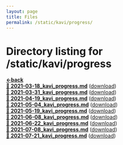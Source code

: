 ```yaml
---
layout: page
title: Files
permalink: /static/kavi/progress/
---
```


# Directory listing for /static/kavi/progress
[**<-back**](/static/kavi)  
[**:page_facing_up: 2021-03-18_kavi_progress.md**](2021-03-18_kavi_progress) ([download](2021-03-18_kavi_progress.md))  
[**:page_facing_up: 2021-03-31_kavi_progress.md**](2021-03-31_kavi_progress) ([download](2021-03-31_kavi_progress.md))  
[**:page_facing_up: 2021-04-19_kavi_progress.md**](2021-04-19_kavi_progress) ([download](2021-04-19_kavi_progress.md))  
[**:page_facing_up: 2021-05-04_kavi_progress.md**](2021-05-04_kavi_progress) ([download](2021-05-04_kavi_progress.md))  
[**:page_facing_up: 2021-05-19_kavi_progress.md**](2021-05-19_kavi_progress) ([download](2021-05-19_kavi_progress.md))  
[**:page_facing_up: 2021-06-08_kavi_progress.md**](2021-06-08_kavi_progress) ([download](2021-06-08_kavi_progress.md))  
[**:page_facing_up: 2021-06-22_kavi_progress.md**](2021-06-22_kavi_progress) ([download](2021-06-22_kavi_progress.md))  
[**:page_facing_up: 2021-07-08_kavi_progress.md**](2021-07-08_kavi_progress) ([download](2021-07-08_kavi_progress.md))  
[**:page_facing_up: 2021-07-21_kavi_progress.md**](2021-07-21_kavi_progress) ([download](2021-07-21_kavi_progress.md))  
